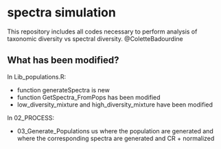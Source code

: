 # spectra simulation

This repository includes all codes necessary to perform analysis of taxonomic diversity vs spectral diversity. 
@ColetteBadourdine

## What has been modified?

In Lib_populations.R:
- function generateSpectra is new
- function GetSpectra_FromPops has been modified
- low_diversity_mixture and high_diversity_mixture have been modified

In 02_PROCESS:
- 03_Generate_Populations us where the population are generated and where the corresponding spectra are generated and CR + normalized


